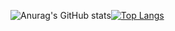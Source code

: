 ![Anurag's GitHub stats](https://github-readme-stats.vercel.app/api?username=Nyanchl&show_icons=true&theme=tokyonight)[![Top Langs](https://github-readme-stats.vercel.app/api/top-langs/?username=anuraghazra&layout=compact)](https://github.com/anuraghazra/github-readme-stats)
